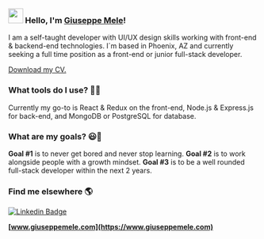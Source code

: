 ### <img src="https://media.giphy.com/media/hvRJCLFzcasrR4ia7z/giphy.gif" width="30px"> Hello, I'm [Giuseppe Mele](https://www.giuseppemele.com/)!

I am a self-taught developer with UI/UX design skills working with front-end & backend-end technologies. I´m based in Phoenix, AZ and currently seeking a full time position as a front-end or junior full-stack developer.

[Download my CV.](https://www.giuseppemele.com/static/media/resume.338fcf00.pdf)

### What tools do I use? 👨‍💻

Currently my go-to is React & Redux on the front-end, Node.js & Express.js for back-end, and MongoDB or PostgreSQL for database. 

### What are my goals? 😃🧾

**Goal #1** is to never get bored and never stop learning. **Goal #2** is to work alongside people with a growth mindset. **Goal #3** is to be a well rounded full-stack developer within the next 2 years. 



### Find me elsewhere 🌎

[![Linkedin Badge](https://img.shields.io/badge/-LinkedIn-blue?style=flat-square&logo=Linkedin&logoColor=white&link=https://www.linkedin.com/in/harshkumarkhatri/)](https://www.linkedin.com/in/ggmele1/)


**[www.giuseppemele.com](https://www.giuseppemele.com)**





<!--
**ggmele1/ggmele1** is a ✨ _special_ ✨ repository because its `README.md` (this file) appears on your GitHub profile.

Here are some ideas to get you started:

- 🔭 I’m currently working on ...
- 🌱 I’m currently learning ...
- 👯 I’m looking to collaborate on ...
- 🤔 I’m looking for help with ...
- 💬 Ask me about ...
- 📫 How to reach me: ...
- 😄 Pronouns: ...
- ⚡ Fun fact: ...
-->
